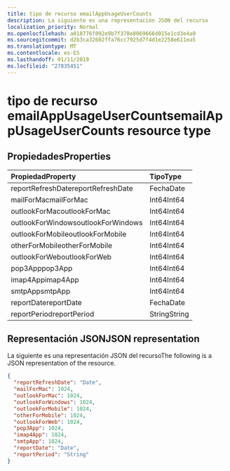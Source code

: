 ```yaml
---
title: tipo de recurso emailAppUsageUserCounts
description: La siguiente es una representación JSON del recurso
localization_priority: Normal
ms.openlocfilehash: a018776f092e9b7f378e8069666d015e1cd3e4a0
ms.sourcegitcommit: d2b3ca32602ffa76cc7925d7f4d1e2258e611ea5
ms.translationtype: MT
ms.contentlocale: es-ES
ms.lasthandoff: 01/11/2019
ms.locfileid: "27835451"
---
```

# <a name="emailappusageusercounts-resource-type"></a><span data-ttu-id="38cb9-103">tipo de recurso emailAppUsageUserCounts</span><span class="sxs-lookup"><span data-stu-id="38cb9-103">emailAppUsageUserCounts resource type</span></span>

## <a name="properties"></a><span data-ttu-id="38cb9-104">Propiedades</span><span class="sxs-lookup"><span data-stu-id="38cb9-104">Properties</span></span>

| <span data-ttu-id="38cb9-105">Propiedad</span><span class="sxs-lookup"><span data-stu-id="38cb9-105">Property</span></span>          | <span data-ttu-id="38cb9-106">Tipo</span><span class="sxs-lookup"><span data-stu-id="38cb9-106">Type</span></span>   |
| :---------------- | :----- |
| <span data-ttu-id="38cb9-107">reportRefreshDate</span><span class="sxs-lookup"><span data-stu-id="38cb9-107">reportRefreshDate</span></span> | <span data-ttu-id="38cb9-108">Fecha</span><span class="sxs-lookup"><span data-stu-id="38cb9-108">Date</span></span>   |
| <span data-ttu-id="38cb9-109">mailForMac</span><span class="sxs-lookup"><span data-stu-id="38cb9-109">mailForMac</span></span>        | <span data-ttu-id="38cb9-110">Int64</span><span class="sxs-lookup"><span data-stu-id="38cb9-110">Int64</span></span>  |
| <span data-ttu-id="38cb9-111">outlookForMac</span><span class="sxs-lookup"><span data-stu-id="38cb9-111">outlookForMac</span></span>     | <span data-ttu-id="38cb9-112">Int64</span><span class="sxs-lookup"><span data-stu-id="38cb9-112">Int64</span></span>  |
| <span data-ttu-id="38cb9-113">outlookForWindows</span><span class="sxs-lookup"><span data-stu-id="38cb9-113">outlookForWindows</span></span> | <span data-ttu-id="38cb9-114">Int64</span><span class="sxs-lookup"><span data-stu-id="38cb9-114">Int64</span></span>  |
| <span data-ttu-id="38cb9-115">outlookForMobile</span><span class="sxs-lookup"><span data-stu-id="38cb9-115">outlookForMobile</span></span>  | <span data-ttu-id="38cb9-116">Int64</span><span class="sxs-lookup"><span data-stu-id="38cb9-116">Int64</span></span>  |
| <span data-ttu-id="38cb9-117">otherForMobile</span><span class="sxs-lookup"><span data-stu-id="38cb9-117">otherForMobile</span></span>    | <span data-ttu-id="38cb9-118">Int64</span><span class="sxs-lookup"><span data-stu-id="38cb9-118">Int64</span></span>  |
| <span data-ttu-id="38cb9-119">outlookForWeb</span><span class="sxs-lookup"><span data-stu-id="38cb9-119">outlookForWeb</span></span>     | <span data-ttu-id="38cb9-120">Int64</span><span class="sxs-lookup"><span data-stu-id="38cb9-120">Int64</span></span>  |
| <span data-ttu-id="38cb9-121">pop3App</span><span class="sxs-lookup"><span data-stu-id="38cb9-121">pop3App</span></span>           | <span data-ttu-id="38cb9-122">Int64</span><span class="sxs-lookup"><span data-stu-id="38cb9-122">Int64</span></span>  |
| <span data-ttu-id="38cb9-123">imap4App</span><span class="sxs-lookup"><span data-stu-id="38cb9-123">imap4App</span></span>          | <span data-ttu-id="38cb9-124">Int64</span><span class="sxs-lookup"><span data-stu-id="38cb9-124">Int64</span></span>  |
| <span data-ttu-id="38cb9-125">smtpApp</span><span class="sxs-lookup"><span data-stu-id="38cb9-125">smtpApp</span></span>           | <span data-ttu-id="38cb9-126">Int64</span><span class="sxs-lookup"><span data-stu-id="38cb9-126">Int64</span></span>  |
| <span data-ttu-id="38cb9-127">reportDate</span><span class="sxs-lookup"><span data-stu-id="38cb9-127">reportDate</span></span>        | <span data-ttu-id="38cb9-128">Fecha</span><span class="sxs-lookup"><span data-stu-id="38cb9-128">Date</span></span>   |
| <span data-ttu-id="38cb9-129">reportPeriod</span><span class="sxs-lookup"><span data-stu-id="38cb9-129">reportPeriod</span></span>      | <span data-ttu-id="38cb9-130">String</span><span class="sxs-lookup"><span data-stu-id="38cb9-130">String</span></span> |

## <a name="json-representation"></a><span data-ttu-id="38cb9-131">Representación JSON</span><span class="sxs-lookup"><span data-stu-id="38cb9-131">JSON representation</span></span>

<span data-ttu-id="38cb9-132">La siguiente es una representación JSON del recurso</span><span class="sxs-lookup"><span data-stu-id="38cb9-132">The following is a JSON representation of the resource.</span></span>

<!-- {
  "blockType": "resource",
  "@odata.type": "microsoft.graph.emailAppUsageUserCounts"
} -->

```json
{
  "reportRefreshDate": "Date", 
  "mailForMac": 1024, 
  "outlookForMac": 1024, 
  "outlookForWindows": 1024, 
  "outlookForMobile": 1024, 
  "otherForMobile": 1024, 
  "outlookForWeb": 1024, 
  "pop3App": 1024, 
  "imap4App": 1024, 
  "smtpApp": 1024, 
  "reportDate": "Date", 
  "reportPeriod": "String"
}
```
